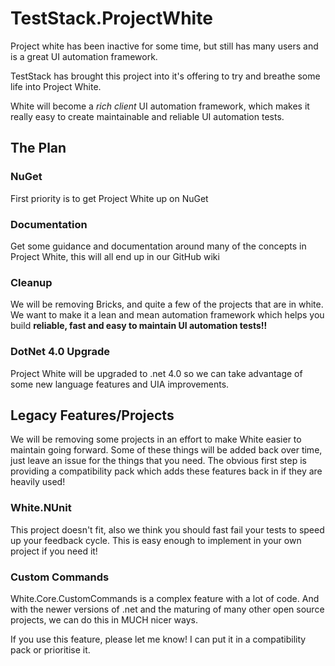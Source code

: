 # TestStack.ProjectWhite
Project white has been inactive for some time, but still has many users and is a great UI automation framework.

TestStack has brought this project into it's offering to try and breathe some life into Project White.

White will become a *rich client* UI automation framework, which makes it really easy to create maintainable and reliable UI automation tests. 

## The Plan
### NuGet
First priority is to get Project White up on NuGet

### Documentation
Get some guidance and documentation around many of the concepts in Project White, this will all end up in our GitHub wiki

### Cleanup
We will be removing Bricks, and quite a few of the projects that are in white. We want to make it a lean and mean automation framework which helps you build **reliable, fast and easy to maintain UI automation tests!!**

### DotNet 4.0 Upgrade
Project White will be upgraded to .net 4.0 so we can take advantage of some new language features and UIA improvements.

## Legacy Features/Projects
We will be removing some projects in an effort to make White easier to maintain going forward. Some of these things will be added back over time, just leave an issue for the things that you need. The obvious first step is providing a compatibility pack which adds these features back in if they are heavily used!

### White.NUnit
This project doesn't fit, also we think you should fast fail your tests to speed up your feedback cycle. This is easy enough to implement in your own project if you need it!

### Custom Commands
White.Core.CustomCommands is a complex feature with a lot of code. And with the newer versions of .net and the maturing of many other open source projects, we can do this in MUCH nicer ways. 

If you use this feature, please let me know! I can put it in a compatibility pack or prioritise it.